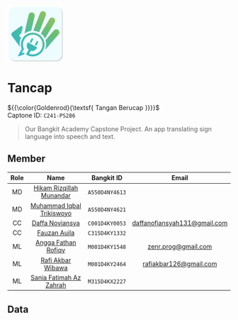 <img src="img/Tancap Logo.png" width="25%" alt="profile" border="0" style="display: inline-block;"/>   

# Tancap 
${{\color{Goldenrod}{\textsf{ Tangan Berucap \}}}}\$   
Captone ID: `C241-PS286`
> Our Bangkit Academy Capstone Project. An app translating sign language into speech and text.

## Member
| Role |            Name           |    Bangkit ID   |             Email            |
|:----:|:-------------------------:|:---------------:|:----------------------------:|
| MD   | [Hikam Rizqillah Munandar](linkedin.com/in/hikamrizqillah/)  | `A550D4NY4613`  |                              |
| MD   | [Muhammad Iqbal Trikiswoyo](linkedin.com/in/muhammad-iqbal-trikiswoyo-607827250/) | `A550D4NY4621`  |                              |
| CC   | [Daffa Noviansya](linkedin.com/in/daffa-nofiansyah/)          | `C001D4KY0053`  | daffanofiansyah131@gmail.com |
| CC   | [Fauzan Auila](linkedin.com/in/fauzan-auliaa/)              | `C315D4KY1332`  |                              |
| ML   | [Angga Fathan Rofiqy](linkedin.com/in/angga-fathan-rofiqy/)       | `M001D4KY1548`  | zenr.prog@gmail.com          |
| ML   | [Rafi Akbar Wibawa](linkedin.com/in/rafi-akbar-wibawa-92a796203/)         | `M001D4KY2464`  | rafiakbar126@gmail.com       |
| ML   | [Sania Fatimah Az Zahrah](linkedin.com/in/safaza/)   | `M315D4KX2227`  |                              |

## Data
